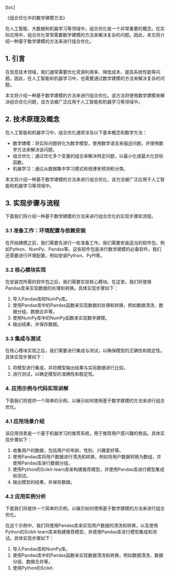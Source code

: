
[toc]                    
                
                
《组合优化中的数学建模方法》

在人工智能、大数据和机器学习等领域中，组合优化是一个非常重要的概念。在实际应用中，组合优化常常需要数学建模的方法来解决复杂的问题。因此，本文将介绍一种基于数学建模的方法来进行组合优化。

## 1. 引言

在信息技术领域，我们通常需要优化资源利用率、降低成本、提高系统性能等问题。因此，在人工智能和机器学习中，也需要通过数学建模的方法来解决复杂的问题。

本文将介绍一种基于数学建模的方法来进行组合优化。该方法将使用数学建模来解决组合优化问题，该方法被广泛应用于人工智能和机器学习等领域中。

## 2. 技术原理及概念

在人工智能和机器学习中，组合优化通常涉及以下基本概念和数学方法：

- 数学建模：将实际问题转化为数学模型，使用数学语言来描述问题，并使用数学方法来解决该问题。
- 组合优化：通过优化多个变量的组合来解决特定问题，以最小化或最大化目标函数。
- 机器学习：通过从数据集中学习模式和规律来预测和分类。

本文将介绍一种基于数学建模的方法来进行组合优化，该方法被广泛应用于人工智能和机器学习等领域中。

## 3. 实现步骤与流程

下面我们将介绍一种基于数学建模的方法来进行组合优化的实现步骤和流程。

### 3.1 准备工作：环境配置与依赖安装

在开始建模之前，我们需要先进行一些准备工作。我们需要安装适当的软件包，例如Python、NumPy、Pandas等，这些软件包是进行数学建模的必备软件。我们还需要进行环境配置，例如安装Python、PyPI等。

### 3.2 核心模块实现

在安装完所需的软件包之后，我们需要实现核心模块。在这里，我们将使用Pandas库来实现数据的处理和转换。具体实现步骤如下：

1. 导入Pandas库和NumPy库。
2. 使用Pandas库中的Pandas函数来实现数据的处理和转换，例如数据清洗、数据分组、数据合并等。
3. 使用NumPy库中的NumPy函数来实现数学建模。
4. 输出结果，并保存数据。

### 3.3 集成与测试

在核心模块实现之后，我们需要进行集成与测试，以确保模型的正确性和稳定性。具体实现步骤如下：

1. 将模型进行集成，并将模型输出结果与实际数据进行比较。
2. 进行测试，以确定模型的准确性和稳定性。

### 4. 应用示例与代码实现讲解

下面我们将提供一个简单的示例，以展示如何使用基于数学建模的方法来进行组合优化。

### 4.1 应用场景介绍

该应用场景是一个基于机器学习的推荐系统，用于推荐用户感兴趣的商品。具体实现步骤如下：

1. 收集用户的数据，包括用户的年龄、性别、兴趣爱好等。
2. 使用Pandas库将用户数据进行清洗和转换，例如将用户数据转换为数组，并使用Pandas库进行数据分组。
3. 使用Python的Scikit-learn库来构建推荐模型，并使用Pandas库进行模型集成和测试。
4. 输出模型的结果，并保存数据。

### 4.2 应用实例分析

下面我们将提供一个简单的示例，以展示如何使用基于数学建模的方法来进行组合优化。

在这个示例中，我们将使用Pandas库来实现用户数据的清洗和转换，以及使用Python的Scikit-learn库来构建推荐模型，并使用Pandas库进行模型集成和测试。具体实现步骤如下：

1. 导入Pandas库和NumPy库。
2. 使用Pandas库中的Pandas函数来实现数据清洗和转换，例如数据清洗、数据分组、数据合并等。
3. 使用Python的Scikit-

